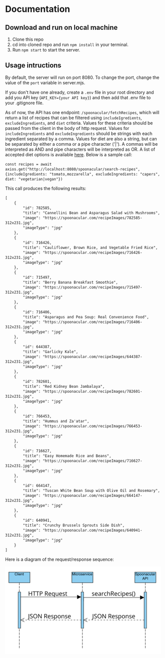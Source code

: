 # Documentation

## Download and run on local machine

1. Clone this repo
2. cd into cloned repo and run `npm install` in your terminal.
3. Run `npm start` to start the server.

## Usage intructions

By default, the server will run on port 8080. To change the port, change the value of the `port` variable in server.mjs.

If you don't have one already, create a `.env` file in your root directory and add you API key (`API_KEY={your API key}`) and then add that .env file to your .gitignore file.

As of now, the API has one endpoint: `/spoonacular/fetchRecipes`, which will return a list of recipes that can be filtered using `includeIgredients`, `excludeIngredients`, and `diet` criteria. Values for these criteria should be passed from the client in the body of http request. Values for `includeIngredients` and `excludeIngredients` should be strings with each ingredient separated by a comma. Values for diet are also a string, but can be separated by either a comma or a pipe character ('|'). A commas will be interpreted as AND and pipe characters will be interpreted as OR. A list of accepted diet options is available [here](https://spoonacular.com/food-api/docs#Diets). Below is a sample call:

```
const recipes = await axios.get("http://localhost:8080/spoonacular/search-recipes", {includeIgredients: "tomato,mozzarella", excludeIngredients: "capers", diet: "vegetarian|vegan"})
```

This call produces the following results:

```
[
    {
        "id": 782585,
        "title": "Cannellini Bean and Asparagus Salad with Mushrooms",
        "image": "https://spoonacular.com/recipeImages/782585-312x231.jpg",
        "imageType": "jpg"
    },
    {
        "id": 716426,
        "title": "Cauliflower, Brown Rice, and Vegetable Fried Rice",
        "image": "https://spoonacular.com/recipeImages/716426-312x231.jpg",
        "imageType": "jpg"
    },
    {
        "id": 715497,
        "title": "Berry Banana Breakfast Smoothie",
        "image": "https://spoonacular.com/recipeImages/715497-312x231.jpg",
        "imageType": "jpg"
    },
    {
        "id": 716406,
        "title": "Asparagus and Pea Soup: Real Convenience Food",
        "image": "https://spoonacular.com/recipeImages/716406-312x231.jpg",
        "imageType": "jpg"
    },
    {
        "id": 644387,
        "title": "Garlicky Kale",
        "image": "https://spoonacular.com/recipeImages/644387-312x231.jpg",
        "imageType": "jpg"
    },
    {
        "id": 782601,
        "title": "Red Kidney Bean Jambalaya",
        "image": "https://spoonacular.com/recipeImages/782601-312x231.jpg",
        "imageType": "jpg"
    },
    {
        "id": 766453,
        "title": "Hummus and Za'atar",
        "image": "https://spoonacular.com/recipeImages/766453-312x231.jpg",
        "imageType": "jpg"
    },
    {
        "id": 716627,
        "title": "Easy Homemade Rice and Beans",
        "image": "https://spoonacular.com/recipeImages/716627-312x231.jpg",
        "imageType": "jpg"
    },
    {
        "id": 664147,
        "title": "Tuscan White Bean Soup with Olive Oil and Rosemary",
        "image": "https://spoonacular.com/recipeImages/664147-312x231.jpg",
        "imageType": "jpg"
    },
    {
        "id": 640941,
        "title": "Crunchy Brussels Sprouts Side Dish",
        "image": "https://spoonacular.com/recipeImages/640941-312x231.jpg",
        "imageType": "jpg"
    }
]
```

Here is a diagram of the request/response sequence:

![UML](UML.png)
